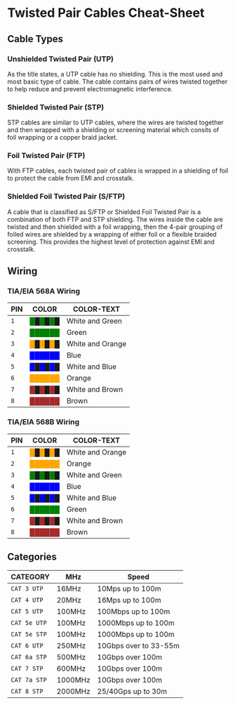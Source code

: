 # Twisted Pair Cables Cheat-Sheet

## Cable Types

### Unshielded Twisted Pair (UTP)

As the title states, a UTP cable has no shielding. This is the most used and most basic type of cable. The cable contains pairs of wires twisted together to help reduce and prevent electromagnetic interference.

### Shielded Twisted Pair (STP)

STP cables are similar to UTP cables, where the wires are twisted together and then wrapped with a shielding or screening material which consits of foil wrapping or a copper braid jacket.

### Foil Twisted Pair (FTP)

With FTP cables, each twisted pair of cables is wrapped in a shielding of foil to protect the cable from EMI and crosstalk.

### Shielded Foil Twisted Pair (S/FTP)

A cable that is classified as S/FTP or Shielded Foil Twisted Pair is a combination of both FTP and STP shielding. The wires inside the cable are twisted and then shielded with a foil wrapping, then the 4-pair grouping of foiled wires are shielded by a wrapping of either foil or a flexible braided screening. This provides the highest level of protection against EMI and crosstalk.

## Wiring

### TIA/EIA 568A Wiring

| **PIN** | **COLOR** | **COLOR-TEXT** |
| ------- | --------- | -------------- |
| `1` | <span style="color:green">█</span>█<span style="color:green">█</span>█<span style="color:green">█</span>█ | White and Green |
| `2` | <span style="color:green">██████</span> | Green |
| `3` | <span style="color:orange">█</span>█<span style="color:orange">█</span>█<span style="color:orange">█</span>█ | White and Orange |
| `4` | <span style="color:blue">██████</span> | Blue |
| `5` | <span style="color:blue">█</span>█<span style="color:blue">█</span>█<span style="color:blue">█</span>█ | White and Blue |
| `6` | <span style="color:orange">██████</span> | Orange |
| `7` | <span style="color:brown">█</span>█<span style="color:brown">█</span>█<span style="color:brown">█</span>█ | White and Brown |
| `8` | <span style="color:brown">██████</span> | Brown |

### TIA/EIA 568B Wiring

| **PIN** | **COLOR** | **COLOR-TEXT** |
| ---|---|--- |
| `1` | <span style="color:orange">█</span>█<span style="color:orange">█</span>█<span style="color:orange">█</span>█ | White and Orange |
| `2` | <span style="color:orange">██████</span> | Orange |
| `3` | <span style="color:green">█</span>█<span style="color:green">█</span>█<span style="color:green">█</span>█ | White and Green |
| `4` | <span style="color:blue">██████</span> | Blue |
| `5` | <span style="color:blue">█</span>█<span style="color:blue">█</span>█<span style="color:blue">█</span>█ | White and Blue |
| `6` | <span style="color:green">██████</span> | Green |
| `7` | <span style="color:brown">█</span>█<span style="color:brown">█</span>█<span style="color:brown">█</span>█ | White and Brown |
| `8` | <span style="color:brown">██████</span> | Brown |

## Categories

| **CATEGORY** | **MHz** | **Speed** |
| ---|---|--- |
| `CAT 3 UTP` | 16MHz | 10Mps up to 100m |
| `CAT 4 UTP` | 20MHz | 16Mps up to 100m |
| `CAT 5 UTP` | 100MHz | 100Mbps up to 100m |
| `CAT 5e UTP` | 100MHz | 1000Mbps up to 100m |
| `CAT 5e STP` | 100MHz | 1000Mbps up to 100m |
| `CAT 6 UTP` | 250MHz | 10Gbps over to 33-55m |
| `CAT 6a STP` | 500MHz | 10Gbps over 100m |
| `CAT 7 STP` | 600MHz | 10Gbps over 100m |
| `CAT 7a STP` | 1000MHz | 10Gbps over 100m |
| `CAT 8 STP` | 2000MHz | 25/40Gps up to 30m |
